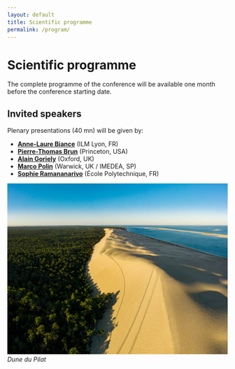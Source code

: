 ```yaml
---
layout: default
title: Scientific programme
permalink: /program/
---
```


# Scientific programme
The complete programme of the conference will be available one month before the conference starting date.

## Invited speakers
Plenary presentations (40 mn) will be given by:
- **<a href="https://ilm.univ-lyon1.fr/index.php?option=com_annuaire&task=agent&id=23" target="_blank">Anne-Laure Biance</a>** (ILM Lyon, FR)
- **<a href="https://cbe.princeton.edu/people/pierre-thomas-brun" target="_blank">Pierre-Thomas Brun</a>** (Princeton, USA)
- **<a href="http://goriely.com" target="_blank">Alain Goriely</a>** (Oxford, UK)
- **<a href="https://mpolin.com" target="_blank">Marco Polin</a>** (Warwick, UK / IMEDEA, SP)
- **<a href="https://scholar.google.com/citations?user=fwqI3vEAAAAJ" target="_blank">Sophie Ramananarivo</a>** (École Polytechnique, FR)
  
![Arcachon](/assets/img/dune_du_pilat.jpg)
*Dune du Pilat*
